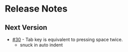 # Release Notes

## Next Version 
* [#30](../../issues/30) - Tab key is equivalent to pressing space twice.
	* snuck in auto indent 
